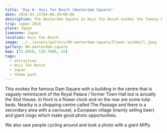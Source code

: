 ```yaml
---
title: 'Day 6: Huis Ten Bosch (Amsterdam Square)'
date: 2018-03-11T04:00:39+00:00
description: The Amsterdam Square in Huis Ten Bosch evokes the famous Dam Square with a European village adjacent to it.
trip: Japan 2018
place: Japan
timezone: Japan
location: Huis Ten Bosch
image: ../../assets/gallery/06-amsterdam-square/Flower windmill.jpeg
gallery: 06-amsterdam-square
map: [33.0859, 129.7889, 15]
tags:
  - attraction
  - Huis Ten Bosch
  - Japan
  - theme park
---
```


This evokes the famous Dam Square with a building in the centre that is vaguely reminiscent of the Royal Palace / former Town Hall but is actually the Stut House. In front is a flower clock and on the rear are some tulip beds. Nearby is a shopping centre called The Passage and there is a secondary area with a carrousel, a European village (mainly selling beer) and giant clogs which make good photo opportunities.

We also saw people cycling around and took a photo with a giant Miffy.
